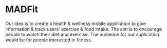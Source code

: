 # MADFit

Our idea is to create a health &amp; wellness mobile application to give information &amp; track users' exercise &amp; food intake. The aim is to encourage people to watch their diet and exercise. The audience for our application would be for people interested in fitness.
